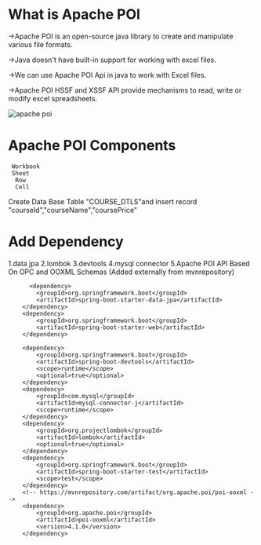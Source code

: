 What is Apache POI
=====================
->Apache POI is an open-source java library to create and manipulate various file formats.

->Java doesn't have built-in support for working with excel files.

->We can use Apache POI Api in java to work with Excel files.

->Apache POI HSSF and XSSF API provide mechanisms to read, write or modify excel spreadsheets.

![apache poi](https://github.com/Debarjitmohanty/SpringBoot--Excel-Export/assets/91021174/c3e25fe3-91b9-447f-bcf7-da00d034fc36)


Apache POI Components
======================
     Workbook
     Sheet
      Row
      Cell

Create Data Base Table "COURSE_DTLS"and insert record "courseId","courseName","coursePrice"

Add Dependency
==============
 1.data jpa
 2.lombok
 3.devtools
 4.mysql connector
 5.Apache POI API Based On OPC and OOXML Schemas (Added externally from mvnrepository)

          <dependency>
			<groupId>org.springframework.boot</groupId>
			<artifactId>spring-boot-starter-data-jpa</artifactId>
		</dependency>
		<dependency>
			<groupId>org.springframework.boot</groupId>
			<artifactId>spring-boot-starter-web</artifactId>
		</dependency>

		<dependency>
			<groupId>org.springframework.boot</groupId>
			<artifactId>spring-boot-devtools</artifactId>
			<scope>runtime</scope>
			<optional>true</optional>
		</dependency>
		<dependency>
			<groupId>com.mysql</groupId>
			<artifactId>mysql-connector-j</artifactId>
			<scope>runtime</scope>
		</dependency>
		<dependency>
			<groupId>org.projectlombok</groupId>
			<artifactId>lombok</artifactId>
			<optional>true</optional>
		</dependency>
		<dependency>
			<groupId>org.springframework.boot</groupId>
			<artifactId>spring-boot-starter-test</artifactId>
			<scope>test</scope>
		</dependency>
		<!-- https://mvnrepository.com/artifact/org.apache.poi/poi-ooxml -->
		<dependency>
			<groupId>org.apache.poi</groupId>
			<artifactId>poi-ooxml</artifactId>
			<version>4.1.0</version>
		</dependency>

